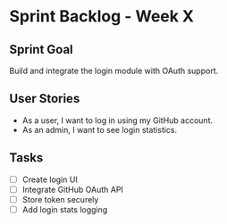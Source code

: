 # Sprint Backlog - Week X

## Sprint Goal
Build and integrate the login module with OAuth support.

## User Stories
- As a user, I want to log in using my GitHub account.
- As an admin, I want to see login statistics.

## Tasks
- [ ] Create login UI
- [ ] Integrate GitHub OAuth API
- [ ] Store token securely
- [ ] Add login stats logging
